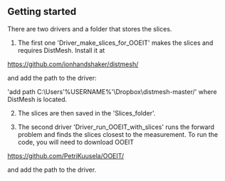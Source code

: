 ## Getting started
There are two drivers and a folder that stores the slices. 

1. The first one 'Driver_make_slices_for_OOEIT' makes the slices and requires DistMesh. Install it at

https://github.com/ionhandshaker/distmesh/

and add the path to the driver:

'add path C:\Users\'%USERNAME%'\Dropbox\distmesh-master/' where DistMesh is located. 

2. The slices are then saved in the 'Slices_folder'.


3. The second driver 'Driver_run_OOEIT_with_slices' runs the forward problem and finds the slices closest to the measurement. To run the code, you will need to download OOEIT

https://github.com/PetriKuusela/OOEIT/

and add the path to the driver.






